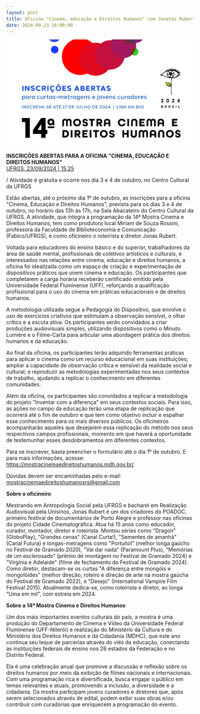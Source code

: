 ```yaml
---
layout: post
title: Oficina "Cinema, educação e Direitos Humanos" com Jonatas Rubert
date: 2024-09-23 16:00:00
---
```

![](/uploads/mostra-cdh-2024.jpg)

**INSCRIÇÕES ABERTAS PARA A OFICINA "CINEMA, EDUCAÇÃO E DIREITOS HUMANOS"**\
[UFRGS, 23/09/2024 | 15:25](http://www.ufrgs.br/ufrgs/noticias/inscricoes-abertas-para-as-oficinas-cinema-educacao-e-direitos-humanos)

/ Atividade é gratuita e ocorre nos dia 3 e 4 de outubro, no Centro Cultural da UFRGS

Estão abertas, até o próximo dia 1º de outubro, as inscrições para a oficina "Cinema, Educação e Direitos Humanos", prevista para os dias 3 e 4 de outubro, no horário das 13h às 17h, na Sala Abacateiro do Centro Cultural da UFRGS. A atividade, que integra a programação da 14ª Mostra Cinema e Direitos Humanos, tem como produtora local Miriam de Souza Rossini, professora da Faculdade de Biblioteconomia e Comunicação (Fabico/UFRGS), e como oficineiro o roteirista e diretor Jonas Rubert.

Voltada para educadores do ensino básico e do superior, trabalhadores da área de saúde mental, profissionais de coletivos artísticos e culturais, e interessados nas relações entre cinema, educação e direitos humanos, a oficina foi idealizada como um espaço de criação e experimentação de dispositivos práticos que unem cinema e educação. Os participantes que completarem a carga horária receberão certificado emitido pela Universidade Federal Fluminense (UFF), reforçando a qualificação profissional para o uso do cinema em práticas educacionais e de direitos humanos.

A metodologia utilizada segue a Pedagogia do Dispositivo, que envolve o uso de exercícios criativos que estimulam a observação sensível, o olhar crítico e a escuta ativa. Os participantes serão convidados a criar produções audiovisuais simples, utilizando dispositivos como o Minuto Lumière e o Filme-Carta para articular uma abordagem prática dos direitos humanos e da educação.

Ao final da oficina, os participantes terão adquirido ferramentas práticas para aplicar o cinema como um recurso educacional em suas instituições; ampliar a capacidade de observação crítica e sensível da realidade social e cultural; e reproduzir as metodologias experimentadas nos seus contextos de trabalho, ajudando a replicar o conhecimento em diferentes comunidades.

Além da oficina, os participantes são convidados a replicar a metodologia do projeto "Inventar com a diferença" em seus contextos sociais. Para isso, as ações no campo da educação terão uma etapa de replicação que ocorrerá até o fim de outubro e que tem como objetivo incluir e espalhar esse conhecimento para os mais diversos públicos. Os oficineiros acompanharão aqueles que desejarem essa replicação do método nos seus respectivos campos profissionais, momento em que haverá a oportunidade de testemunhar esses desdobramentos em diferentes contextos.

Para se inscrever, basta preencher o formulário até o dia 1º de outubro. E para mais informações, acesse: https://mostracinemaedireitoshumanos.mdh.gov.br/.

Dúvidas devem ser encaminhadas pelo e-mail: mostracinemaedireitoshumanosrs@gmail.com

**Sobre o oficineiro**

Mestrando em Antropologia Social pela UFRGS e bacharel em Realização Audiovisual pela Unisinos, Jonas Rubert é um dos criadores do POADOC, primeiro festival de documentários de Porto Alegre e professor nas oficinas do projeto Cidade Cinematográfica. Atua há 15 anos como educador, curador, montador, diretor e roteirista. Montou séries como "Dragon" (GloboPlay), "Grandes cenas" (Canal Curta!), "Sementes de amanhã" (Canal Futura) e longas-metragens como "Portuñol" (melhor longa gaúcho no Festival de Gramado 2020), "Vai dar nada" (Paramount Plus), "Memórias de um esclerosado" (prêmio de montagem no Festival de Gramado 2024) e "Virgínia e Adelaide" (filme de fechamento do Festival de Gramado 2024). Como diretor, destacam-se os curtas "A diferença entre mongóis e mongolóides" (melhor direção, roteiro e direção de arte na mostra gaúcha do Festival de Gramado 2022), e "Desejo" (International Vampire Film Festival 2015). Atualmente dedica-se, como roteirista e diretor, ao longa "Uma em mil", com estreia em 2024.

**Sobre a 14ª Mostra Cinema e Direitos Humanos**

Um dos mais importantes eventos culturais do país, a mostra é uma produção do Departamento de Cinema e Vídeo da Universidade Federal Fluminense (UFF-Niterói) e realização do Ministério da Cultura e do Ministério dos Direitos Humanos e da Cidadania (MDHC), que este ano continua seu leque de parcerias através do viés da educação, conectando as instituições federais de ensino nos 26 estados da Federação e no Distrito Federal.

Ela é uma celebração anual que promove a discussão e reflexão sobre os direitos humanos por meio da exibição de filmes nacionais e internacionais. Com uma programação rica e diversificada, busca engajar o público em temas relevantes e atuais, promovendo a inclusão, a diversidade e a cidadania. Da mostra participam jovens curadores e diretores que, após serem selecionados através de edital, podem exibir suas obras e/ou contribuir com curadorias que enriquecem a programação do evento.

